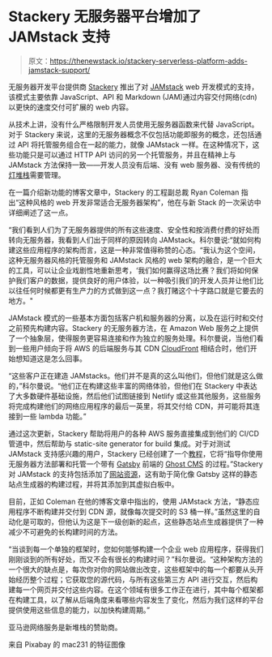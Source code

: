 # Stackery 无服务器平台增加了 JAMstack 支持

> 原文：<https://thenewstack.io/stackery-serverless-platform-adds-jamstack-support/>

无服务器开发平台提供商 [Stackery](https://www.stackery.io/) 推出了对 [JAMstack](https://thenewstack.io/the-sweetness-of-jamstack-javascript-apis-and-markup/) web 开发模式的支持，该模式主要依靠 JavaScript、API 和 Markdown (JAM)通过内容交付网络(cdn)以更快的速度交付可扩展的 web 内容。

从技术上讲，没有什么严格限制开发人员使用无服务器函数来代替 JavaScript。对于 Stackery 来说，这里的无服务器概念不仅包括功能即服务的概念，还包括通过 API 将托管服务组合在一起的能力，就像 JAMstack 一样。在这种情况下，这些功能只是可以通过 HTTP API 访问的另一个托管服务，并且在精神上与 JAMstack 方法保持一致——开发人员没有后端、没有 web 服务器、没有传统的[灯堆栈](https://en.wikipedia.org/wiki/LAMP_%28software_bundle%29)需要管理。

在一篇介绍新功能的博客文章中，Stackery 的工程副总裁 Ryan Coleman 指出“这种风格的 web 开发非常适合无服务器架构”，他在与新 Stack 的一次采访中详细阐述了这一点。

“我们看到人们为了无服务器提供的所有这些速度、安全性和按消费付费的好处而转向无服务器，我看到人们出于同样的原因转向 JAMstack。科尔曼说:“就如何构建这些应用程序的架构而言，这是一种非常值得称赞的心态。“我认为这个空间，这种无服务器风格的托管服务和 JAMstack 风格的 web 架构的融合，是一个巨大的工具，可以让企业戏剧性地重新思考，‘我们如何赢得这场比赛？我们将如何保护我们客户的数据，提供良好的用户体验，以一种吸引我们的开发人员并让他们比以往任何时候都更有生产力的方式做到这一点？我打赌这个十字路口就是它要去的地方。"

JAMstack 模式的一些基本方面包括客户机和服务器的分离，以及在运行时和交付之前预先构建内容。Stackery 的无服务器方法，在 Amazon Web 服务之上提供了一个抽象层，使得服务更容易连接和作为独立的服务处理。科尔曼说，当他们看到一些用户倾向于将 AWS 的后端服务与其 CDN [CloudFront](https://aws.amazon.com/cloudfront/) 相结合时，他们开始想知道这是怎么回事。

“这些客户正在建造 JAMstacks。他们并不是真的这么叫他们，但他们就是这么做的，”科尔曼说。“他们正在构建这些丰富的网络体验，但他们在 Stackery 中表达了大多数硬件基础设施，然后他们试图链接到 Netlify 或这些其他服务，这些服务将完成构建他们的网络应用程序的最后一英里，将其交付给 CDN，并可能将其连接到一些 lambda 功能。”

通过这次更新，Stackery 帮助将用户的各种 AWS 服务直接集成到他们的 CI/CD 管道中，然后帮助与 static-site generator for build 集成。对于对测试 JAMstack 支持感兴趣的用户，Stackery 已经创建了一个[教程](https://docs.stackery.io/docs/tutorials/jamstack-ghostgatsby/)，它将“指导你使用无服务器方法部署和托管一个带有 [Gatsby](https://www.gatsbyjs.org/) 前端的 [Ghost CMS](https://ghost.org/) 的过程。”Stackery 对 JAMstack 的支持包括添加了[网站资源](https://docs.stackery.io/docs/api/nodes/Website/)，这有助于简化像 Gatsby 这样的静态站点生成器的构建过程，并将其添加到其虚拟白板中。

目前，正如 Coleman 在他的博客文章中指出的，使用 JAMstack 方法，“静态应用程序不断构建并交付到 CDN 源，就像每次提交时的 S3 桶一样。”虽然这里的自动化是可取的，但他认为这是下一级创新的起点，这些静态站点生成器提供了一种减少不可避免的长构建时间的方法。

“当谈到每一个单独的框架时，您如何能够构建一个企业 web 应用程序，获得我们刚刚谈到的所有好处，而又不会有很长的构建时间？”科尔曼说。“这种架构方法的一个很大的缺点是，每次你对你的网站做出改变，这些框架中的每一个都要从头开始经历整个过程；它获取您的源代码，与所有这些第三方 API 进行交互，然后构建每一个网页并交付这些内容。在这个领域有很多工作正在进行，其中每个框架都在构建工具，以了解从后端角度来看哪些内容发生了变化，然后为我们这样的平台提供使用这些信息的能力，以加快构建周期。”

亚马逊网络服务是新堆栈的赞助商。

来自 Pixabay 的 mac231 的特征图像

<svg xmlns:xlink="http://www.w3.org/1999/xlink" viewBox="0 0 68 31" version="1.1"><title>Group</title> <desc>Created with Sketch.</desc></svg>